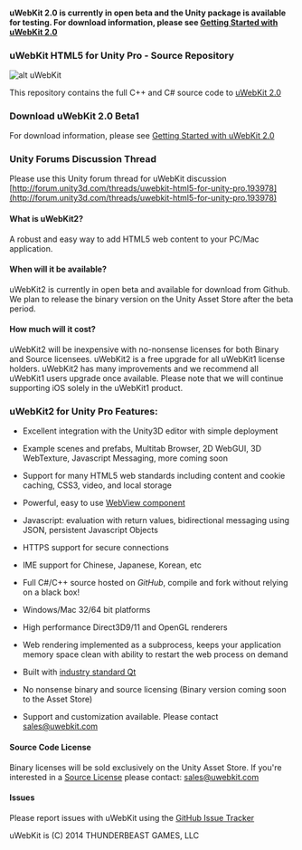 

#### uWebKit 2.0 is currently in open beta and the Unity package is available for testing.  For download information, please see [Getting Started with uWebKit 2.0](https://github.com/uWebKit/uWebKit/wiki/Getting-Started-with-uWebKit-2.0)


### uWebKit HTML5 for Unity Pro - Source Repository

![alt uWebKit](http://www.uwebkit.com/static/downloads/uwebkit/uWebKit_FeaturePage.jpg)

This repository contains the full C++ and C# source code to [uWebKit 2.0](http://www.uWebKit.com) 

### Download uWebKit 2.0 Beta1

For download information, please see [Getting Started with uWebKit 2.0](https://github.com/uWebKit/uWebKit/wiki/Getting-Started-with-uWebKit-2.0)

### Unity Forums Discussion Thread

Please use this Unity forum thread for uWebKit discussion [http://forum.unity3d.com/threads/uwebkit-html5-for-unity-pro.193978](http://forum.unity3d.com/threads/uwebkit-html5-for-unity-pro.193978)

#### What is uWebKit2?

A robust and easy way to add HTML5 web content to your PC/Mac application.

#### When will it be available?

uWebKit2 is currently in open beta and available for download from Github.  We plan to release the binary version on the Unity Asset Store after the beta period.

#### How much will it cost?

uWebKit2 will be inexpensive with no-nonsense licenses for both Binary and Source licensees.  uWebKit2 is a free upgrade for all uWebKit1 license holders.  uWebKit2 has many improvements and we recommend all uWebKit1 users upgrade once available.  Please note that we will continue supporting iOS solely in the uWebKit1 product.

### uWebKit2 for Unity Pro Features:

+ Excellent integration with the Unity3D editor with simple deployment   

+ Example scenes and prefabs, Multitab Browser, 2D WebGUI, 3D WebTexture, Javascript Messaging, more coming soon

+ Support for many HTML5 web standards including content and cookie caching, CSS3, video, and local storage

+ Powerful, easy to use [WebView component](https://github.com/uWebKit/uWebKit/blob/uWebKit2-Beta/uWebKit/Assets/uWebKit/UWKWebView.cs)

+ Javascript: evaluation with return values, bidirectional messaging using JSON, persistent Javascript Objects

+ HTTPS support for secure connections

+ IME support for Chinese, Japanese, Korean, etc

+ Full C#/C++ source hosted on *GitHub*, compile and fork without relying on a black box!

+ Windows/Mac 32/64 bit platforms

+ High performance Direct3D9/11 and OpenGL renderers

+ Web rendering implemented as a subprocess, keeps your application memory space clean with ability to restart the web process on demand  

+ Built with [industry standard Qt](http://qt.digia.com/Qt-in-Use)

+ No nonsense binary and source licensing (Binary version coming soon to the Asset Store)

+ Support and customization available.  Please contact sales@uwebkit.com


#### Source Code License

Binary licenses will be sold exclusively on the Unity Asset Store.  If you're interested in a [Source License](https://github.com/uWebKit/uWebKit/blob/uWebKit2-Beta/UWEBKIT_LICENSE_SOURCE.txt) please contact: sales@uwebkit.com   

#### Issues

Please report issues with uWebKit using the [GitHub Issue Tracker](https://github.com/uWebKit/uWebKit/issues)

uWebKit is (C) 2014 THUNDERBEAST GAMES, LLC



